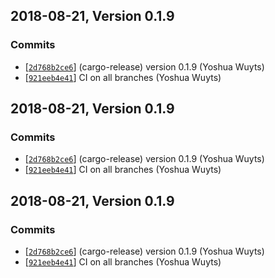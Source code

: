 ## 2018-08-21, Version 0.1.9
### Commits
- [[`2d768b2ce6`](https://github.com/yoshuawuyts/github-templates/commits/2d768b2ce6e4361eff21adfcdd270e72577fe0b6)] (cargo-release) version 0.1.9 (Yoshua Wuyts)
- [[`921eeb4e41`](https://github.com/yoshuawuyts/github-templates/commits/921eeb4e41daefca479a32a22e28ec7cfc10deb8)] CI on all branches (Yoshua Wuyts)

## 2018-08-21, Version 0.1.9
### Commits
- [[`2d768b2ce6`](https://github.com/yoshuawuyts/github-templates/commits/2d768b2ce6e4361eff21adfcdd270e72577fe0b6)] (cargo-release) version 0.1.9 (Yoshua Wuyts)
- [[`921eeb4e41`](https://github.com/yoshuawuyts/github-templates/commits/921eeb4e41daefca479a32a22e28ec7cfc10deb8)] CI on all branches (Yoshua Wuyts)

## 2018-08-21, Version 0.1.9
### Commits
- [[`2d768b2ce6`](https://github.com/yoshuawuyts/github-templates/commits/2d768b2ce6e4361eff21adfcdd270e72577fe0b6)] (cargo-release) version 0.1.9 (Yoshua Wuyts)
- [[`921eeb4e41`](https://github.com/yoshuawuyts/github-templates/commits/921eeb4e41daefca479a32a22e28ec7cfc10deb8)] CI on all branches (Yoshua Wuyts)


